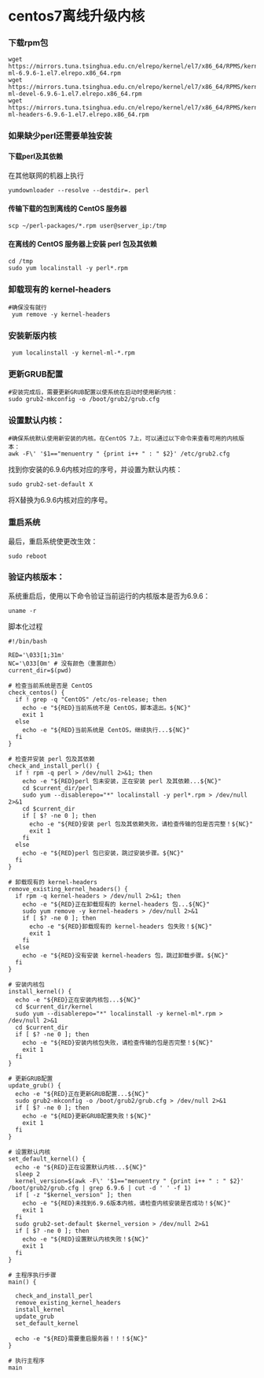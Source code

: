# centos7离线升级内核

### 下载rpm包

```shell
wget https://mirrors.tuna.tsinghua.edu.cn/elrepo/kernel/el7/x86_64/RPMS/kernel-ml-6.9.6-1.el7.elrepo.x86_64.rpm
wget https://mirrors.tuna.tsinghua.edu.cn/elrepo/kernel/el7/x86_64/RPMS/kernel-ml-devel-6.9.6-1.el7.elrepo.x86_64.rpm
wget https://mirrors.tuna.tsinghua.edu.cn/elrepo/kernel/el7/x86_64/RPMS/kernel-ml-headers-6.9.6-1.el7.elrepo.x86_64.rpm
```

### 如果缺少perl还需要单独安装

#### 下载perl及其依赖

在其他联网的机器上执行

```shell
yumdownloader --resolve --destdir=. perl

```

#### 传输下载的包到离线的 CentOS 服务器

```shell
scp ~/perl-packages/*.rpm user@server_ip:/tmp

```

#### 在离线的 CentOS 服务器上安装 perl 包及其依赖

```shell
cd /tmp
sudo yum localinstall -y perl*.rpm

```

### 卸载现有的 kernel-headers

```shell
#确保没有就行
 yum remove -y kernel-headers

```

### 安装新版内核

```shell
 yum localinstall -y kernel-ml-*.rpm

```

### 更新GRUB配置

```shell
#安装完成后，需要更新GRUB配置以使系统在启动时使用新内核：
sudo grub2-mkconfig -o /boot/grub2/grub.cfg

```

### 设置默认内核：

```shell
#确保系统默认使用新安装的内核。在CentOS 7上，可以通过以下命令来查看可用的内核版本：
awk -F\' '$1=="menuentry " {print i++ " : " $2}' /etc/grub2.cfg
```

找到你安装的6.9.6内核对应的序号，并设置为默认内核：

```shell
sudo grub2-set-default X

```

将X替换为6.9.6内核对应的序号。

### 重启系统

最后，重启系统使更改生效：

```shell
sudo reboot

```

### 验证内核版本：

系统重启后，使用以下命令验证当前运行的内核版本是否为6.9.6：

```shell
uname -r

```

脚本化过程

```shell
#!/bin/bash

RED='\033[1;31m'
NC='\033[0m' # 没有颜色（重置颜色）
current_dir=$(pwd)

# 检查当前系统是否是 CentOS
check_centos() {
  if ! grep -q "CentOS" /etc/os-release; then
    echo -e "${RED}当前系统不是 CentOS，脚本退出。${NC}"
    exit 1
  else
    echo -e "${RED}当前系统是 CentOS，继续执行...${NC}"
  fi
}

# 检查并安装 perl 包及其依赖
check_and_install_perl() {
  if ! rpm -q perl > /dev/null 2>&1; then
    echo -e "${RED}perl 包未安装，正在安装 perl 及其依赖...${NC}"
    cd $current_dir/perl
    sudo yum --disablerepo="*" localinstall -y perl*.rpm > /dev/null 2>&1
    cd $current_dir
    if [ $? -ne 0 ]; then
      echo -e "${RED}安装 perl 包及其依赖失败，请检查传输的包是否完整！${NC}"
      exit 1
    fi
  else
    echo -e "${RED}perl 包已安装，跳过安装步骤。${NC}"
  fi
}

# 卸载现有的 kernel-headers
remove_existing_kernel_headers() {
  if rpm -q kernel-headers > /dev/null 2>&1; then
    echo -e "${RED}正在卸载现有的 kernel-headers 包...${NC}"
    sudo yum remove -y kernel-headers > /dev/null 2>&1
    if [ $? -ne 0 ]; then
      echo -e "${RED}卸载现有的 kernel-headers 包失败！${NC}"
      exit 1
    fi
  else
    echo -e "${RED}没有安装 kernel-headers 包，跳过卸载步骤。${NC}"
  fi
}

# 安装内核包
install_kernel() {
  echo -e "${RED}正在安装内核包...${NC}"
  cd $current_dir/kernel
  sudo yum --disablerepo="*" localinstall -y kernel-ml*.rpm > /dev/null 2>&1
  cd $current_dir
  if [ $? -ne 0 ]; then
    echo -e "${RED}安装内核包失败，请检查传输的包是否完整！${NC}"
    exit 1
  fi
}

# 更新GRUB配置
update_grub() {
  echo -e "${RED}正在更新GRUB配置...${NC}"
  sudo grub2-mkconfig -o /boot/grub2/grub.cfg > /dev/null 2>&1
  if [ $? -ne 0 ]; then
    echo -e "${RED}更新GRUB配置失败！${NC}"
    exit 1
  fi
}

# 设置默认内核
set_default_kernel() {
  echo -e "${RED}正在设置默认内核...${NC}"
  sleep 2
  kernel_version=$(awk -F\' '$1=="menuentry " {print i++ " : " $2}' /boot/grub2/grub.cfg | grep 6.9.6 | cut -d ' ' -f 1)
  if [ -z "$kernel_version" ]; then
    echo -e "${RED}未找到6.9.6版本内核，请检查内核安装是否成功！${NC}"
    exit 1
  fi
  sudo grub2-set-default $kernel_version > /dev/null 2>&1
  if [ $? -ne 0 ]; then
    echo -e "${RED}设置默认内核失败！${NC}"
    exit 1
  fi
}

# 主程序执行步骤
main() {

  check_and_install_perl
  remove_existing_kernel_headers
  install_kernel
  update_grub
  set_default_kernel

  echo -e "${RED}需要重启服务器！！！${NC}"
}

# 执行主程序
main



```





































































































































































































































